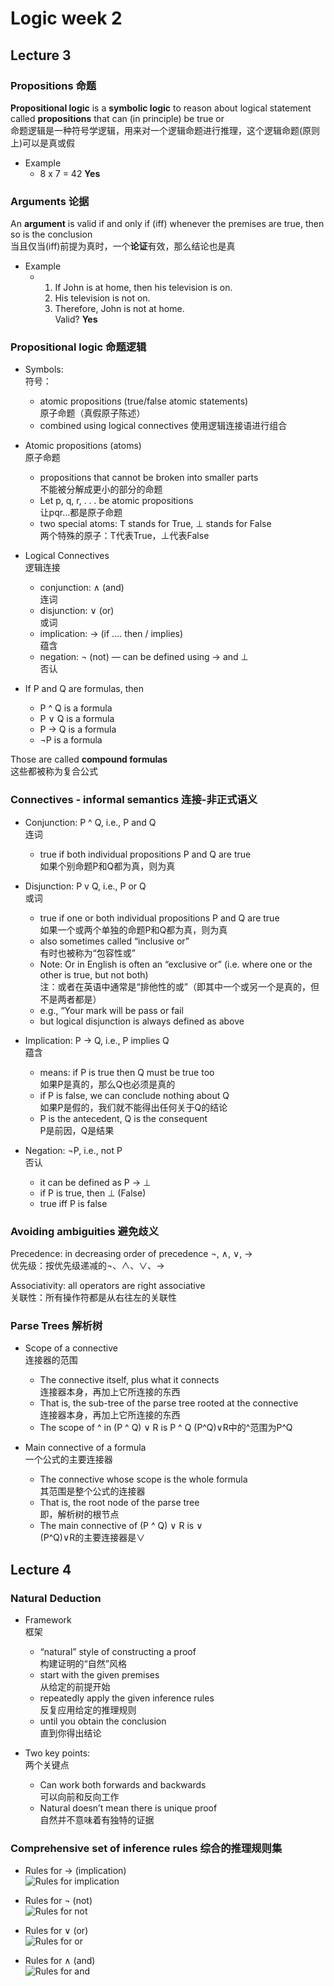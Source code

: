 # Logic week 2

## Lecture 3

### Propositions 命题

**Propositional logic** is a **symbolic logic** to reason about logical statement called **propositions** that can (in principle) be true or  
命题逻辑是一种符号学逻辑，用来对一个逻辑命题进行推理，这个逻辑命题(原则上)可以是真或假

- Example
  - 8 x 7 = 42 **Yes**

### Arguments 论据

An **argument** is valid if and only if (iff) whenever the premises are true, then so is the conclusion  
当且仅当(iff)前提为真时，一个**论证**有效，那么结论也是真

- Example
  - 1. If John is at home, then his television is on.
    2. His television is not on.
    3. Therefore, John is not at home.  
    Valid? **Yes**

### Propositional logic  命题逻辑

- Symbols:  
  符号：
  - atomic propositions (true/false atomic statements)  
    原子命题（真假原子陈述）
  - combined using logical connectives
    使用逻辑连接语进行组合

- Atomic propositions (atoms)  
  原子命题
  - propositions that cannot be broken into smaller parts  
    不能被分解成更小的部分的命题
  - Let p, q, r, . . . be atomic propositions  
    让pqr…都是原子命题
  - two special atoms: T stands for True, ⊥ stands for False  
    两个特殊的原子：T代表True，⊥代表False

- Logical Connectives  
  逻辑连接
  - conjunction: ∧ (and)  
    连词
  - disjunction: ∨ (or)  
    或词
  - implication: → (if .... then / implies)  
    蕴含
  - negation: ¬ (not) — can be defined using → and ⊥  
    否认

- If P and Q are formulas, then
  - P ^ Q is a formula
  - P ∨ Q is a formula
  - P → Q is a formula
  - ¬P is a formula

Those are called **compound formulas**  
这些都被称为复合公式

### Connectives - informal semantics 连接-非正式语义

- Conjunction: P ^ Q, i.e., P and Q  
  连词
  - true if both individual propositions P and Q are true  
    如果个别命题P和Q都为真，则为真

- Disjunction: P v Q, i.e., P or Q  
  或词
  - true if one or both individual propositions P and Q are true  
    如果一个或两个单独的命题P和Q都为真，则为真
  - also sometimes called “inclusive or”  
    有时也被称为“包容性或”
  - Note: Or in English is often an “exclusive or” (i.e. where one or the other is true, but not both)  
    注：或者在英语中通常是“排他性的或”（即其中一个或另一个是真的，但不是两者都是）
  - e.g., “Your mark will be pass or fail
  - but logical disjunction is always defined as above

- Implication: P → Q, i.e., P implies Q  
  蕴含
  - means: if P is true then Q must be true too  
    如果P是真的，那么Q也必须是真的
  - if P is false, we can conclude nothing about Q  
    如果P是假的，我们就不能得出任何关于Q的结论
  - P is the antecedent, Q is the consequent  
    P是前因，Q是结果

- Negation: ¬P, i.e., not P  
  否认
  - it can be defined as P → ⊥
  - if P is true, then ⊥ (False)
  - true iff P is false

### Avoiding ambiguities 避免歧义

Precedence: in decreasing order of precedence ¬, ∧, ∨, →  
优先级：按优先级递减的¬、∧、∨、→

Associativity: all operators are right associative  
关联性：所有操作符都是从右往左的关联性

### Parse Trees 解析树

- Scope of a connective  
  连接器的范围
  - The connective itself, plus what it connects  
    连接器本身，再加上它所连接的东西
  - That is, the sub-tree of the parse tree rooted at the connective  
    连接器本身，再加上它所连接的东西
  - The scope of ^ in (P ^ Q) ∨ R is P ^ Q
    (P^Q)∨R中的^范围为P^Q

- Main connective of a formula  
  一个公式的主要连接器
  - The connective whose scope is the whole formula  
    其范围是整个公式的连接器
  - That is, the root node of the parse tree  
    即，解析树的根节点
  - The main connective of (P ^ Q) ∨ R is ∨  
    (P^Q)∨R的主要连接器是∨

## Lecture 4

### Natural Deduction

- Framework  
  框架
  - “natural” style of constructing a proof  
    构建证明的“自然”风格
  - start with the given premises  
    从给定的前提开始
  - repeatedly apply the given inference rules  
    反复应用给定的推理规则
  - until you obtain the conclusion  
    直到你得出结论

- Two key points:  
  两个关键点
  - Can work both forwards and backwards  
    可以向前和反向工作
  - Natural doesn’t mean there is unique proof  
    自然并不意味着有独特的证据

### Comprehensive set of inference rules 综合的推理规则集

- Rules for → (implication)  
![Rules for implication](../../Week%201/Logic/image/Rules%20for%20implication.png)

- Rules for ¬ (not)  
![Rules for not](../../Week%201/Logic/image/Rules%20for%20not.png)

- Rules for ∨ (or)  
![Rules for or](../../Week%201/Logic/image/Rules%20for%20or.png)

- Rules for ∧ (and)  
![Rules for and](../../Week%201/Logic/image/Rules%20for%20and.png)



